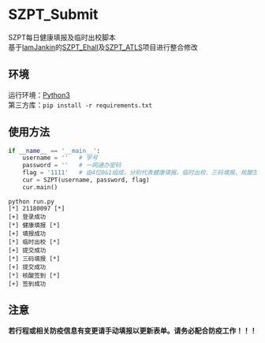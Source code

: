 # SZPT_Submit
SZPT每日健康填报及临时出校脚本  
基于[IamJankin](https://github.com/IamJankin)的[SZPT_Ehall](https://github.com/IamJankin/SZPT_Ehall)及[SZPT_ATLS](https://github.com/IamJankin/SZPT_ATLS)项目进行整合修改  

## 环境
运行环境：[Python3](https://www.python.org/)  
第三方库：`pip install -r requirements.txt`  

## 使用方法
```run.py
if __name__ == '__main__':
    username = ''   # 学号
    password = ''   # 一网通办密码
    flag = '1111'   # 由4位0&1组成，分别代表健康填报、临时出校、三码填报、核酸签到，每位代表一项，1代表提交，0代表不提交
    cur = SZPT(username, password, flag)
    cur.main()
```

```
python run.py
[*] 21180097 [*]
[+] 登录成功
[*] 健康填报 [*]
[+] 填报成功
[*] 临时出校 [*]
[+] 提交成功
[*] 三码填报 [*]
[+] 提交成功
[*] 核酸签到 [*]
[+] 签到成功
```

## 注意
**若行程或相关防疫信息有变更请手动填报以更新表单。请务必配合防疫工作！！！**
